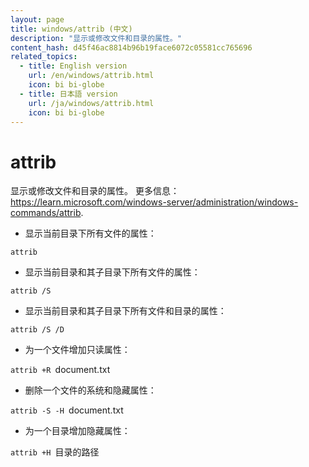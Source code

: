 ```yaml
---
layout: page
title: windows/attrib (中文)
description: "显示或修改文件和目录的属性。"
content_hash: d45f46ac8814b96b19face6072c05581cc765696
related_topics:
  - title: English version
    url: /en/windows/attrib.html
    icon: bi bi-globe
  - title: 日本語 version
    url: /ja/windows/attrib.html
    icon: bi bi-globe
---
```

# attrib

显示或修改文件和目录的属性。
更多信息：<https://learn.microsoft.com/windows-server/administration/windows-commands/attrib>.

- 显示当前目录下所有文件的属性：

`attrib`

- 显示当前目录和其子目录下所有文件的属性：

`attrib /S`

- 显示当前目录和其子目录下所有文件和目录的属性：

`attrib /S /D`

- 为一个文件增加只读属性：

`attrib +R `<span class="tldr-var badge badge-pill bg-dark-lm bg-white-dm text-white-lm text-dark-dm font-weight-bold">document.txt</span>

- 删除一个文件的系统和隐藏属性：

`attrib -S -H `<span class="tldr-var badge badge-pill bg-dark-lm bg-white-dm text-white-lm text-dark-dm font-weight-bold">document.txt</span>

- 为一个目录增加隐藏属性：

`attrib +H `<span class="tldr-var badge badge-pill bg-dark-lm bg-white-dm text-white-lm text-dark-dm font-weight-bold">目录的路径</span>
